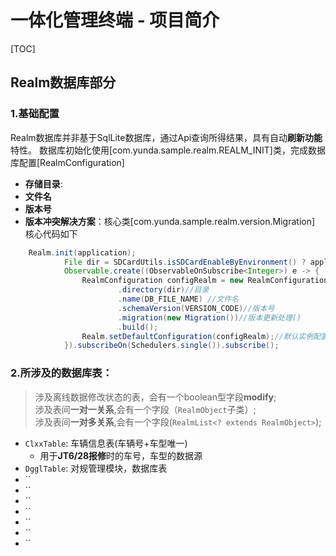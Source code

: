 # 一体化管理终端 - 项目简介
[TOC]

## Realm数据库部分

### 1.基础配置
Realm数据库并非基于SqlLite数据库，通过Api查询所得结果，具有自动**刷新功能**特性。
数据库初始化使用[com.yunda.sample.realm.REALM_INIT]类，完成数据库配置[RealmConfiguration]
- **存储目录**:
- **文件名**
- **版本号**
- **版本冲突解决方案**：核心类[com.yunda.sample.realm.version.Migration]
核心代码如下    
``` java
    Realm.init(application);
            File dir = SDCardUtils.isSDCardEnableByEnvironment() ? application.getExternalFilesDir("Realm") : application.getFilesDir();
            Observable.create((ObservableOnSubscribe<Integer>) e -> {
                RealmConfiguration configRealm = new RealmConfiguration.Builder()
                        .directory(dir)//目录
                        .name(DB_FILE_NAME) //文件名
                        .schemaVersion(VERSION_CODE)//版本号
                        .migration(new Migration())//版本更新处理()
                        .build();
                Realm.setDefaultConfiguration(configRealm);//默认实例配置
            }).subscribeOn(Schedulers.single()).subscribe();
```
### 2.所涉及的数据库表：
> 涉及离线数据修改状态的表，会有一个boolean型字段**modify**;  
> 涉及表间**一对一关系**,会有一个字段（`RealmObject`子类）;  
> 涉及表间**一对多关系**,会有一个字段(`RealmList<? extends RealmObject>`);

- `ClxxTable`: 车辆信息表(车辆号+车型唯一)
  - 用于**JT6/28报修**时的车号，车型的数据源
- `DgglTable`: 对规管理模块，数据库表
- ``
- ``
- ``
- ``
- ``
- ``
- ``


